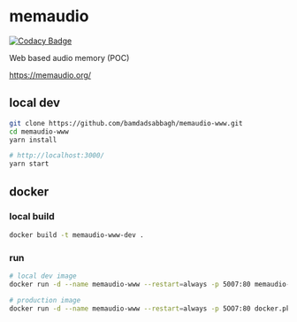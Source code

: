 # memaudio

[![Codacy Badge](https://api.codacy.com/project/badge/Grade/06410ab9e15045bd9327eb71e4d8ddf2)](https://app.codacy.com/manual/bamdadsabbagh/memaudio-www?utm_source=github.com&utm_medium=referral&utm_content=bamdadsabbagh/memaudio-www&utm_campaign=Badge_Grade_Dashboard)

Web based audio memory (POC)

<https://memaudio.org/>

## local dev

```bash
git clone https://github.com/bamdadsabbagh/memaudio-www.git
cd memaudio-www
yarn install

# http://localhost:3000/
yarn start
```

## docker

### local build

```bash
docker build -t memaudio-www-dev .
```

### run

```bash
# local dev image
docker run -d --name memaudio-www --restart=always -p 5007:80 memaudio-www-dev

# production image
docker run -d --name memaudio-www --restart=always -p 5OO7:80 docker.pkg.github.com/memaudio/memaudio-www/memaudio-www:latest
```
